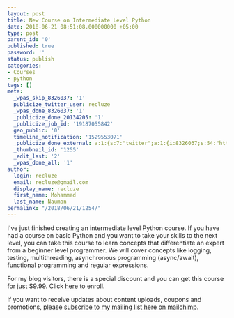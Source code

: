 ```yaml
---
layout: post
title: New Course on Intermediate Level Python
date: 2018-06-21 08:51:08.000000000 +05:00
type: post
parent_id: '0'
published: true
password: ''
status: publish
categories:
- Courses
- python
tags: []
meta:
  _wpas_skip_8326037: '1'
  publicize_twitter_user: recluze
  _wpas_done_8326037: '1'
  _publicize_done_20134205: '1'
  _publicize_job_id: '19187055842'
  geo_public: '0'
  timeline_notification: '1529553071'
  _publicize_done_external: a:1:{s:7:"twitter";a:1:{i:8326037;s:54:"https://twitter.com/recluze/status/1009644897241006080";}}
  _thumbnail_id: '1255'
  _edit_last: '2'
  _wpas_done_all: '1'
author:
  login: recluze
  email: recluze@gmail.com
  display_name: recluze
  first_name: Mohammad
  last_name: Nauman
permalink: "/2018/06/21/1254/"
---
```

I've just finished creating an intermediate level Python course. If you have had a course on basic Python and you want to take your skills to the next level, you can take this course to learn concepts that differentiate an expert from a beginner level programmer. We will cover concepts like logging, testing, multithreading, asynchronous programming (async/await), functional programming and regular expressions.

For my blog visitors, there is a special discount and you can get this course for just $9.99. Click [here](https://www.udemy.com/beyond-basic-programming-intermediate-python/?couponCode=RECLYBLOG) to enroll.

If you want to receive updates about content uploads, coupons and promotions, please [subscribe to my mailing list here on mailchimp](http://eepurl.com/diop7L).

